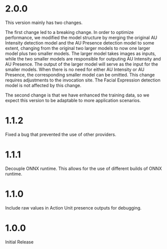 # 2.0.0

This version mainly has two changes.

The first change led to a breaking change.
In order to optimize performance, we modified the model structure by merging the original AU Intensity detection model and the AU Presence detection model to some extent, changing from the original two larger models to now one larger model plus two smaller models.
The larger model takes images as inputs, while the two smaller models are responsible for outputing AU Intensity and AU Presence.
The output of the larger model will serve as the input for the smaller models.
When there is no need for either AU Intensity or AU Presence, the corresponding smaller model can be omitted.
This change requires adjustments to the invocation site.
The Facial Expression detection model is not affected by this change.

The second change is that we have enhanced the training data, so we expect this version to be adaptable to more application scenarios.

# 1.1.2

Fixed a bug that prevented the use of other providers.

# 1.1.1

Decouple ONNX runtime.
This allows for the use of different builds of ONNX runtime.

# 1.1.0

Include raw values in Action Unit presence outputs for debugging.

# 1.0.0

Initial Release